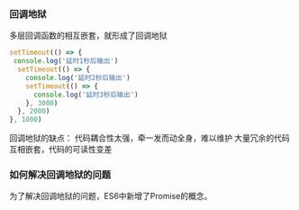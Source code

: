 ### 回调地狱
多层回调函数的相互嵌套，就形成了回调地狱
```js
setTimeout(() => {
 console.log('延时1秒后输出')
  setTimeout(() => {
    console.log('延时2秒后输出')
    setTimeout(() => {
      console.log('延时3秒后输出')
    }, 3000)
  }, 2000)
}, 1000)
```

回调地狱的缺点：
代码耦合性太强，牵一发而动全身，难以维护
大量冗余的代码互相嵌套，代码的可读性变差

### 如何解决回调地狱的问题
为了解决回调地狱的问题，ES6中新增了Promise的概念。